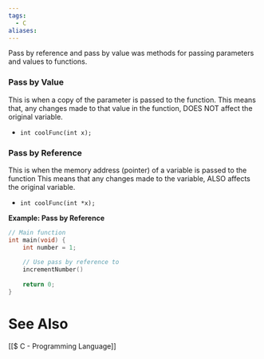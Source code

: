 ```yaml
---
tags:
  - C
aliases:
---
```

Pass by reference and pass by value was methods for passing parameters and values to functions.

### Pass by Value
This is when a copy of the parameter is passed to the function.
This means that, any changes made to that value in the function, DOES NOT affect the original variable.
- `int coolFunc(int x);`

### Pass by Reference
This is when the memory address (pointer) of a variable is passed to the function
This means that any changes made to the variable, ALSO affects the original variable.
- `int coolFunc(int *x);`

**Example: Pass by Reference**
```c showlinenumbers
// Main function
int main(void) {
	int number = 1;
	
	// Use pass by reference to 
	incrementNumber()
	
	return 0;
}
```
# See Also
[[$ C - Programming Language]]